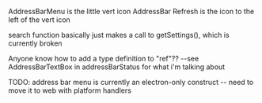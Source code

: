 AddressBarMenu is the little vert icon
AddressBar Refresh is the icon to the left of the vert icon

search function basically just makes a call to getSettings(), which is currently broken

Anyone know how to add a type definition to "ref"?? --see AddressBarTextBox in addressBarStatus for what i'm talking about

TODO: address bar menu is currently an electron-only construct -- need to move it to web with platform handlers